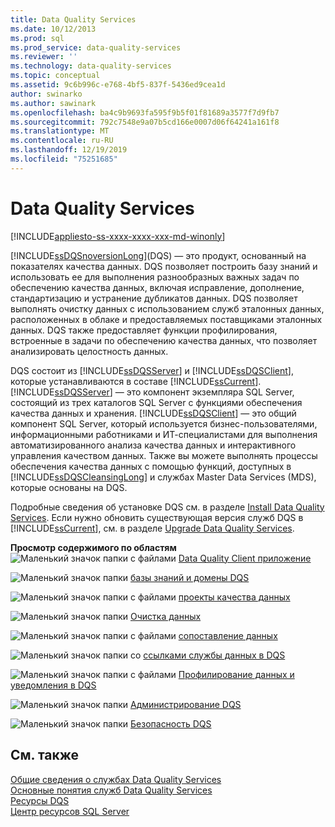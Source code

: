 ```yaml
---
title: Data Quality Services
ms.date: 10/12/2013
ms.prod: sql
ms.prod_service: data-quality-services
ms.reviewer: ''
ms.technology: data-quality-services
ms.topic: conceptual
ms.assetid: 9c6b996c-e768-4bf5-837f-5436ed9cea1d
author: swinarko
ms.author: sawinark
ms.openlocfilehash: ba4c9b9693fa595f9b5f01f81689a3577f7d9fb7
ms.sourcegitcommit: 792c7548e9a07b5cd166e0007d06f64241a161f8
ms.translationtype: MT
ms.contentlocale: ru-RU
ms.lasthandoff: 12/19/2019
ms.locfileid: "75251685"
---
```

# <a name="data-quality-services"></a>Data Quality Services

[!INCLUDE[appliesto-ss-xxxx-xxxx-xxx-md-winonly](../includes/appliesto-ss-xxxx-xxxx-xxx-md-winonly.md)]

[!INCLUDE[ssDQSnoversionLong](../includes/ssdqsnoversionlong-md.md)](DQS) — это продукт, основанный на показателях качества данных. DQS позволяет построить базу знаний и использовать ее для выполнения разнообразных важных задач по обеспечению качества данных, включая исправление, дополнение, стандартизацию и устранение дубликатов данных. DQS позволяет выполнять очистку данных с использованием служб эталонных данных, расположенных в облаке и предоставляемых поставщиками эталонных данных. DQS также предоставляет функции профилирования, встроенные в задачи по обеспечению качества данных, что позволяет анализировать целостность данных.  
  
 DQS состоит из [!INCLUDE[ssDQSServer](../includes/ssdqsserver-md.md)] и [!INCLUDE[ssDQSClient](../includes/ssdqsclient-md.md)], которые устанавливаются в составе [!INCLUDE[ssCurrent](../includes/sscurrent-md.md)]. 
  [!INCLUDE[ssDQSServer](../includes/ssdqsserver-md.md)] — это компонент экземпляра SQL Server, состоящий из трех каталогов SQL Server с функциями обеспечения качества данных и хранения. 
  [!INCLUDE[ssDQSClient](../includes/ssdqsclient-md.md)] — это общий компонент SQL Server, который используется бизнес-пользователями, информационными работниками и ИТ-специалистами для выполнения автоматизированного анализа качества данных и интерактивного управления качеством данных. Также вы можете выполнять процессы обеспечения качества данных с помощью функций, доступных в [!INCLUDE[ssDQSCleansingLong](../includes/ssdqscleansinglong-md.md)] и службах Master Data Services (MDS), которые основаны на DQS.  
  
 Подробные сведения об установке DQS см. в разделе [Install Data Quality Services](../data-quality-services/install-windows/install-data-quality-services.md). Если нужно обновить существующая версия служб DQS в [!INCLUDE[ssCurrent](../includes/sscurrent-md.md)], см. в разделе [Upgrade Data Quality Services](../database-engine/install-windows/upgrade-data-quality-services.md).  
  
 **Просмотр содержимого по областям**  
 ![Маленький значок папки с файлами](https://docs.microsoft.com/analysis-services/analysis-services/media/filefolder-small.png "Маленький значок папки") [Data Quality Client приложение](../data-quality-services/data-quality-client-application.md)  
  
 ![Маленький значок папки](https://docs.microsoft.com/analysis-services/analysis-services/media/filefolder-small.png "Маленький значок папки") [базы знаний и домены DQS](../data-quality-services/dqs-knowledge-bases-and-domains.md)  
  
 ![Маленький значок папки с файлами](https://docs.microsoft.com/analysis-services/analysis-services/media/filefolder-small.png "Маленький значок папки") [проекты качества данных](../data-quality-services/data-quality-projects-dqs.md)  
  
 ![Маленький значок папки](https://docs.microsoft.com/analysis-services/analysis-services/media/filefolder-small.png "Маленький значок папки") [Очистка данных](../data-quality-services/data-cleansing.md)  
  
 ![Маленький значок папки с файлами](https://docs.microsoft.com/analysis-services/analysis-services/media/filefolder-small.png "Маленький значок папки") [сопоставление данных](../data-quality-services/data-matching.md)  
  
 ![Маленький значок папки](https://docs.microsoft.com/analysis-services/analysis-services/media/filefolder-small.png "Маленький значок папки") со [ссылками службы данных в DQS](../data-quality-services/reference-data-services-in-dqs.md)  
  
 ![Маленький значок папки с файлами](https://docs.microsoft.com/analysis-services/analysis-services/media/filefolder-small.png "Маленький значок папки") [Профилирование данных и уведомления в DQS](../data-quality-services/data-profiling-and-notifications-in-dqs.md)  
  
 ![Маленький значок папки](https://docs.microsoft.com/analysis-services/analysis-services/media/filefolder-small.png "Маленький значок папки") [Администрирование DQS](../data-quality-services/dqs-administration.md)  
  
 ![Маленький значок папки](https://docs.microsoft.com/analysis-services/analysis-services/media/filefolder-small.png "Маленький значок папки") [Безопасность DQS](../data-quality-services/dqs-security.md)  
  
## <a name="see-also"></a>См. также  
 [Общие сведения о службах Data Quality Services](../data-quality-services/introduction-to-data-quality-services.md)   
 [Основные понятия служб Data Quality Services](../data-quality-services/data-quality-services-concepts.md)   
 [Ресурсы DQS](https://technet.microsoft.com/sqlserver/hh780961)   
 [Центр ресурсов SQL Server](https://go.microsoft.com/fwlink/?linkID=219676)  
  
  
